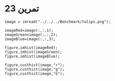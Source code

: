 # تمرین 23







```
image = imread("../../../Benchmark/tulips.png");
```
```
imageRed=image(:,:,1);
imageGreen=image(:,:,2);
imageBlue=image(:,:,3);
```
```
figure,imhist(imageRed);
figure,imhist(imageGreen);
figure,imhist(imageBlue);
```
```
figure,custhist(image,"r");
figure,custhist(image,"g");
figure,custhist(image,"b");
```
